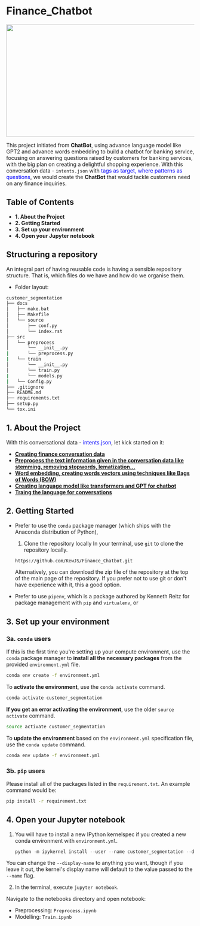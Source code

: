 # Finance_Chatbot
<p align="center"><img width="1000" height="300" src="https://surveysparrow.com/wp-content/uploads/2020/11/Advantages-of-adding-chatbot-for-website-@2x-Copy-1.png"></p>

This project initiated from **ChatBot**, using advance language model like GPT2 and advance words embedding to build a chatbot for banking service, focusing on answering questions raised by customers for banking services, with the big plan on creating a delightful shopping experience. With this conversation data - <code>intents.json</code> with <font color='blue'>tags as target, where patterns as questions</font>, we would create the **ChatBot** that would tackle customers need on any finance inquiries.

## Table of Contents
* **1. About the Project**
* **2. Getting Started**
* **3. Set up your environment**
* **4. Open your Jupyter notebook**


## Structuring a repository
An integral part of having reusable code is having a sensible repository structure. That is, which files do we have and how do we organise them.
- Folder layout:
```bash
customer_segmentation
├── docs
│   ├── make.bat
│   ├── Makefile
│   └── source
│       ├── conf.py
│       └── index.rst
├── src
│   └── preprocess
│       └── __init__.py
|       └── preprocess.py
|   └── train
│       └── __init__.py
│       └── train.py
|       └── models.py
|   └── Config.py
├── .gitignore
├── README.md
├── requirements.txt
├── setup.py
└── tox.ini
```


## 1. About the Project
With this conversational data - <font color='blue'>intents.json</font>, let kick started on it:
  - <b><u>Creating finance conversation data</u></b>
  - <b><u>Preprocess the text information given in the conversation data like stemming, removing stopwords, lematization...</u></b>
  - <b><u>Word embedding, creating words vectors using techniques like Bags of Words (BOW)</u></b>
  - <b><u>Creating language model like transformers and GPT for chatbot</u></b>
  - <b><u>Traing the language for conversations</u></b>
  

## 2. Getting Started
- Prefer to use the `conda` package manager (which ships with the Anaconda distribution of Python),
  1. Clone the repository locally
    In your terminal, use `git` to clone the repository locally.
    
    ```bash
    https://github.com/KewJS/Finance_Chatbot.git
    ```
    
    Alternatively, you can download the zip file of the repository at the top of the main page of the repository. 
    If you prefer not to use git or don't have experience with it, this a good option.
    
- Prefer to use `pipenv`, which is a package authored by Kenneth Reitz for package management with `pip` and `virtualenv`, or


## 3. Set up your environment

### 3a. `conda` users

If this is the first time you're setting up your compute environment, 
use the `conda` package manager 
to **install all the necessary packages** 
from the provided `environment.yml` file.

```bash
conda env create -f environment.yml
```

To **activate the environment**, use the `conda activate` command.

```bash
conda activate customer_segmentation
```

**If you get an error activating the environment**, use the older `source activate` command.

```bash
source activate customer_segmentation
```

To **update the environment** based on the `environment.yml` specification file, use the `conda update` command.

```bash
conda env update -f environment.yml
```

### 3b. `pip` users

Please install all of the packages listed in the `requirement.txt`. 
An example command would be:

```bash
pip install -r requirement.txt
```


## 4. Open your Jupyter notebook

1. You will have to install a new IPython kernelspec if you created a new conda environment with `environment.yml`.
    
    ```python
    python -m ipykernel install --user --name customer_segmentation --display-name "customer_segmentation"
    ```

You can change the `--display-name` to anything you want, though if you leave it out, the kernel's display name will default to the value passed to the `--name` flag.

2. In the terminal, execute `jupyter notebook`.

Navigate to the notebooks directory and open notebook:
  - Preprocessing: `Preprocess.ipynb`
  - Modelling: `Train.ipynb`
